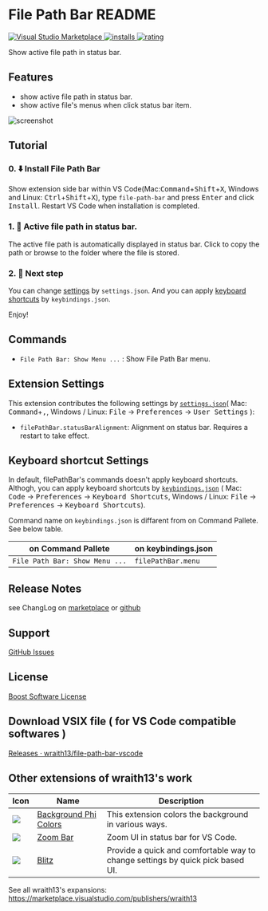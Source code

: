 # File Path Bar README

[![Visual Studio Marketplace](https://vsmarketplacebadge.apphb.com/version/wraith13.file-path-bar.svg) ![installs](https://vsmarketplacebadge.apphb.com/installs/wraith13.file-path-bar.svg) ![rating](https://vsmarketplacebadge.apphb.com/rating/wraith13.file-path-bar.svg)](https://marketplace.visualstudio.com/items?itemName=wraith13.file-path-bar)

Show active file path in status bar.

## Features

- show active file path in status bar.
- show active file's menus when click status bar item.

![screenshot](images/screenshot.png)

## Tutorial

### 0. ⬇️ Install File Path Bar

Show extension side bar within VS Code(Mac:<kbd>Command</kbd>+<kbd>Shift</kbd>+<kbd>X</kbd>, Windows and Linux: <kbd>Ctrl</kbd>+<kbd>Shift</kbd>+<kbd>X</kbd>), type `file-path-bar` and press <kbd>Enter</kbd> and click <kbd>Install</kbd>. Restart VS Code when installation is completed.

### 1. 👀 Active file path in status bar.

The active file path is automatically displayed in status bar. Click to copy the path or browse to the folder where the file is stored.

### 2. 🔧 Next step

You can change [settings](#extension-settings) by `settings.json`. And you can apply [keyboard shortcuts](#keyboard-shortcut-settings) by `keybindings.json`.

Enjoy!

## Commands

* `File Path Bar: Show Menu ...` : Show File Path Bar menu.

## Extension Settings

This extension contributes the following settings by [`settings.json`](https://code.visualstudio.com/docs/customization/userandworkspace#_creating-user-and-workspace-settings)( Mac: <kbd>Command</kbd>+<kbd>,</kbd>, Windows / Linux: <kbd>File</kbd> -> <kbd>Preferences</kbd> -> <kbd>User Settings</kbd> ):

* `filePathBar.statusBarAlignment`: Alignment on status bar. Requires a restart to take effect.

## Keyboard shortcut Settings

In default, filePathBar's commands doesn't apply keyboard shortcuts. Althogh,
you can apply keyboard shortcuts by [`keybindings.json`](https://code.visualstudio.com/docs/customization/keybindings#_customizing-shortcuts)
( Mac: <kbd>Code</kbd> -> <kbd>Preferences</kbd> -> <kbd>Keyboard Shortcuts</kbd>, Windows / Linux: <kbd>File</kbd> -> <kbd>Preferences</kbd> -> <kbd>Keyboard Shortcuts</kbd>).

Command name on `keybindings.json` is diffarent from on Command Pallete. See below table.

|on Command Pallete|on keybindings.json|
|-|-|
|`File Path Bar: Show Menu ...`|`filePathBar.menu`|

## Release Notes

see ChangLog on [marketplace](https://marketplace.visualstudio.com/items/wraith13.file-path-bar/changelog) or [github](https://github.com/wraith13/file-path-bar-vscode/blob/master/CHANGELOG.md)

## Support

[GitHub Issues](https://github.com/wraith13/file-path-bar-vscode/issues)

## License

[Boost Software License](https://github.com/wraith13/file-path-bar-vscode/blob/master/LICENSE_1_0.txt)

## Download VSIX file ( for VS Code compatible softwares )

[Releases · wraith13/file-path-bar-vscode](https://github.com/wraith13/file-path-bar-vscode/releases)

## Other extensions of wraith13's work

|Icon|Name|Description|
|---|---|---|
|![](https://wraith13.gallerycdn.vsassets.io/extensions/wraith13/background-phi-colors/3.1.0/1581619161244/Microsoft.VisualStudio.Services.Icons.Default) |[Background Phi Colors](https://marketplace.visualstudio.com/items?itemName=wraith13.background-phi-colors)|This extension colors the background in various ways.|
|![](https://wraith13.gallerycdn.vsassets.io/extensions/wraith13/zoombar-vscode/1.2.1/1563089420894/Microsoft.VisualStudio.Services.Icons.Default) |[Zoom Bar](https://marketplace.visualstudio.com/items?itemName=wraith13.zoombar-vscode)|Zoom UI in status bar for VS Code.|
|![](https://wraith13.gallerycdn.vsassets.io/extensions/wraith13/blitz/1.6.0/1598232590017/Microsoft.VisualStudio.Services.Icons.Default) |[Blitz](https://marketplace.visualstudio.com/items?itemName=wraith13.blitz)|Provide a quick and comfortable way to change settings by quick pick based UI.|

See all wraith13's  expansions: <https://marketplace.visualstudio.com/publishers/wraith13>
